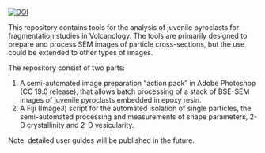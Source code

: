<a href="https://doi.org/10.5281/zenodo.3338283"><img src="https://zenodo.org/badge/DOI/10.5281/zenodo.3338283.svg" alt="DOI"></a>

This repository contains tools for the analysis of juvenile pyroclasts for fragmentation studies in Volcanology. The tools are primarily designed to prepare and process SEM images of particle cross-sections, but the use could be extended to other types of images.

The repository consist of two parts:

1) A semi-automated image preparation “action pack” in Adobe Photoshop (CC 19.0 release), that allows batch processing of a stack of BSE-SEM images of juvenile pyroclasts embedded in epoxy resin.
2) A Fiji (ImageJ) script for the automated isolation of single particles, the semi-automated processing and measurements of shape parameters, 2-D crystallinity and 2-D vesicularity.

Note: detailed user guides will be published in the future.
